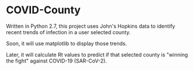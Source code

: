 # COVID-County

Written in Python 2.7, this project uses John's Hopkins data to identify recent trends of infection in a user selected county.

Soon, it will use matplotlib to display those trends.

Later, it will calculate Rt values to predict if that selected county is "winning the fight" against COVID-19 (SAR-CoV-2).
